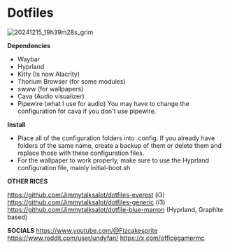# Dotfiles

![20241215_19h39m28s_grim](https://github.com/user-attachments/assets/578d8073-a739-4f75-98d3-f735e47b10ee)




**Dependencies**
* Waybar
* Hyprland
* Kitty (Is now Alacrity) 
* Thorium Browser (for some modules)
* swww (for wallpapers)
* Cava (Audio visualizer)
* Pipewire (what I use for audio)
  You may have to change the configuration for cava if you don't use pipewire.


**Install** 
* Place all of the configuration folders into .config. If you already have folders of the same name, create a backup of them or delete them and replace those with these configuration files.
* For the wallpaper to work properly, make sure to use the Hyprland configuration file, mainly initial-boot.sh

**OTHER RICES**

https://github.com/Jimmytalksalot/dotfiles-everest (i3)
https://github.com/Jimmytalksalot/dotfiles-generic (i3)
https://github.com/Jimmytalksalot/dotfile-blue-marron (Hyprland, Graphite based)

**SOCIALS**
https://www.youtube.com/@Fizcakesprite
https://www.reddit.com/user/undyfan/
https://x.com/officegamermc



